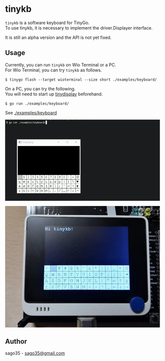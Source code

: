 # tinykb

`tinykb` is a software keyboard for TinyGo.  
To use tinykb, it is necessary to implement the driver.Displayer interface.  

It is still an alpha version and the API is not yet fixed.  

## Usage

Currently, you can run `tinykb` on Wio Terminal or a PC.  
For Wio Terminal, you can try `tinykb` as follows.  

```
$ tinygo flash --target wioterminal --size short ./examples/keyboard/
```

On a PC, you can try the following.  
You will need to start up [tinydisplay](https://github.com/sago35/tinydisplay) beforehand.  

```
$ go run ./examples/keyboard/
```

See [./examples/keyboard](./examples/keyboard)  

![](./tinykb.gif)

![](./wioterminal.jpg)

## Author

sago35 - <sago35@gmail.com>

